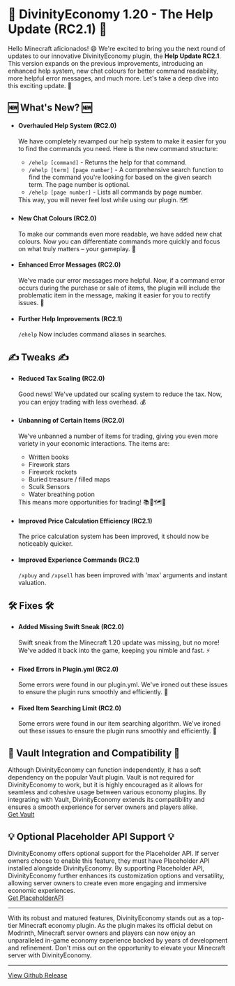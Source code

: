 <h1>🚀 DivinityEconomy 1.20 - The Help Update (RC2.1) 🚀</h1>
<p>Hello Minecraft aficionados! 😄 We're excited to bring you the next round of updates to our innovative DivinityEconomy plugin, the <strong>Help Update RC2.1</strong>. This version expands on the previous improvements, introducing an enhanced help system, new chat colours for better command readability, more helpful error messages, and much more. Let's take a deep dive into this exciting update. 🎉</p>
<h2>🆕 What's New? 🆕</h2>
<ul>
<li>
    <h4>Overhauled Help System (RC2.0)</h4>
    <p>We have completely revamped our help system to make it easier for you to find the commands you need. Here is the new command structure: 
        <ul>
        <li><code>/ehelp [command]</code> - Returns the help for that command.</li>
        <li><code>/ehelp [term] [page number]</code> - A comprehensive search function to find the command you're looking for based on the given search term. The page number is optional.</li>
        <li><code>/ehelp [page number]</code> - Lists all commands by page number.</li>
        </ul>
    This way, you will never feel lost while using our plugin. 🗺️</p>
</li>
<li>
    <h4>New Chat Colours (RC2.0)</h4>
    <p>To make our commands even more readable, we have added new chat colours. Now you can differentiate commands more quickly and focus on what truly matters – your gameplay. 🌈</p>
</li>
<li>
    <h4>Enhanced Error Messages (RC2.0)</h4>
    <p>We've made our error messages more helpful. Now, if a command error occurs during the purchase or sale of items, the plugin will include the problematic item in the message, making it easier for you to rectify issues. 🚦</p>
</li>
<li>
    <h4>Further Help Improvements (RC2.1)</h4>
    <p><code>/ehelp</code> Now includes command aliases in searches.</p>
</li>
</ul>

<h2>✍️ Tweaks ✍️</h2>
<ul>
<li>
    <h4>Reduced Tax Scaling (RC2.0)</h4>
    <p>Good news! We've updated our scaling system to reduce the tax. Now, you can enjoy trading with less overhead. 💰</p>
</li>
<li>
    <h4>Unbanning of Certain Items (RC2.0)</h4>
    <p>We've unbanned a number of items for trading, giving you even more variety in your economic interactions. The items are:
        <ul>
        <li>Written books</li>
        <li>Firework stars</li>
        <li>Firework rockets</li>
        <li>Buried treasure / filled maps</li>
        <li>Sculk Sensors</li>
        <li>Water breathing potion</li>
        </ul>
    This means more opportunities for trading! 📚🎇🗺️🔮</p>
</li>
<li>
    <h4>Improved Price Calculation Efficiency (RC2.1)</h4>
    <p>The price calculation system has been improved, it should now be noticeably quicker.</p>
</li>
<li>
    <h4>Improved Experience Commands (RC2.1)</h4>
    <p><code>/xpbuy</code> and <code>/xpsell</code> has been improved with 'max' arguments and instant valuation.</p>
</li>
</ul>

<h2>🛠️ Fixes 🛠️</h2>
<ul>
<li>
    <h4>Added Missing Swift Sneak (RC2.0)</h4>
    <p>Swift sneak from the Minecraft 1.20 update was missing, but no more! We've added it back into the game, keeping you nimble and fast. ⚡</p>
</li>
<li>
    <h4>Fixed Errors in Plugin.yml (RC2.0)</h4>
    <p>Some errors were found in our plugin.yml. We've ironed out these issues to ensure the plugin runs smoothly and efficiently. 🔧</p>
</li>
<li>
    <h4>Fixed Item Searching Limit (RC2.0)</h4>
    <p>Some errors were found in our item searching algorithm. We've ironed out these issues to ensure the plugin runs smoothly and efficiently. 🔧</p>
</li>
</ul>

<h2>🤝 Vault Integration and Compatibility 🤝</h2>
<p>Although DivinityEconomy can function independently, it has a soft dependency on the popular Vault plugin. Vault is not required for DivinityEconomy to work, but it is highly encouraged as it allows for seamless and cohesive usage between various economy plugins. By integrating with Vault, DivinityEconomy extends its compatibility and ensures a smooth experience for server owners and players alike.<br><a href="https://www.spigotmc.org/resources/vault.34315/" target="_blank" rel="noopener noreferrer">Get Vault</a></p>

<h2>💡 Optional Placeholder API Support 💡</h2>
<p>DivinityEconomy offers optional support for the Placeholder API. If server owners choose to enable this feature, they must have Placeholder API installed alongside DivinityEconomy. By supporting Placeholder API, DivinityEconomy further enhances its customization options and versatility, allowing server owners to create even more engaging and immersive economic experiences.<br><a href="https://www.spigotmc.org/resources/placeholderapi.6245/" target="_blank" rel="noopener noreferrer">Get PlaceholderAPI</a></p>

<hr>

<p>With its robust and matured features, DivinityEconomy stands out as a top-tier Minecraft economy plugin. As the plugin makes its official debut on Modrinth, Minecraft server owners and players can now enjoy an unparalleled in-game economy experience backed by years of development and refinement. Don't miss out on the opportunity to elevate your Minecraft server with DivinityEconomy.</p>

<hr>
<p><a href="https://github.com/HTTPStanley/DivinityEconomy/releases/tag/1.20-RC2.1" target="_blank" rel="noopener noreferrer">View Github Release</a></p>